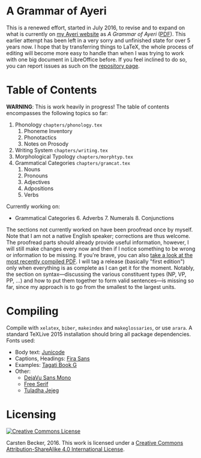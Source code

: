 A Grammar of Ayeri
==================

This is a renewed effort, started in July 2016, to revise and to expand on what is currently on [my Ayeri website](https://benung.nfshost.com) as _A Grammar of Ayeri_ ([PDF](https://github.com/carbeck/ayerigrammar/blob/master/misc/ayeri_grammar_2011.pdf)). This earlier attempt has been left in a very sorry and unfinished state for over 5 years now. I hope that by transferring things to LaTeX, the whole process of editing will become more easy to handle than when I was trying to work with one big document in LibreOffice before. If you feel inclined to do so, you can report issues as such on the [repository page](https://github.com/carbeck/ayerigrammar).

Table of Contents
=================

**WARNING**: This is work heavily in progress! The table of contents encompasses the following topics so far:

1. Phonology `chapters/phonology.tex`
   1. Phoneme Inventory
   2. Phonotactics
   3. Notes on Prosody
2. Writing System `chapters/writing.tex`
3. Morphological Typology `chapters/morphtyp.tex`
4. Grammatical Categories `chapters/gramcat.tex`
   1. Nouns
   2. Pronouns
   3. Adjectives
   4. Adpositions
   5. Verbs

Currently working on:

* Grammatical Categories
  6. Adverbs
  7. Numerals
  8. Conjunctions

The sections not currently worked on have been proofread once by myself. Note that I am not a native English speaker; corrections are thus welcome. The proofread parts should already provide useful information, however, I will still make changes every now and then if I notice something to be wrong or information to be missing. If you're brave, you can also [take a look at the most recently compiled PDF](https://rawgit.com/carbeck/ayerigrammar/master/grammar.pdf). I will tag a release (basically "first edition") only when everything is as complete as I can get it for the moment. Notably, the section on syntax—discussing the various constituent types (NP, VP, PP, ...) and how to put them together to form valid sentences—is missing so far, since my approach is to go from the smallest to the largest units.

Compiling
=========

Compile with `xelatex`, `biber`, `makeindex` and `makeglossaries`, or use `arara`. A standard TeXLive 2015 installation should bring all package dependencies. Fonts used:

* Body text: [Junicode](http://junicode.sourceforge.net/)
* Captions, Headings: [Fira Sans](https://carrois.com/typefaces/FiraSans/)
* Examples: [Tagati Book G](https://github.com/carbeck/tagatibookg)
* Other:
  * [DejaVu Sans Mono](http://dejavu-fonts.org/)
  * [Free Serif](https://www.gnu.org/software/freefont/)
  * [Tuladha Jejeg](https://sites.google.com/site/jawaunicode/main-page)

Licensing
=========

[![Creative Commons License](https://i.creativecommons.org/l/by-sa/4.0/88x31.png)](http://creativecommons.org/licenses/by-sa/4.0/)

Carsten Becker, 2016. This work is licensed under a [Creative Commons Attribution-ShareAlike 4.0 International License](http://creativecommons.org/licenses/by-sa/4.0/).
